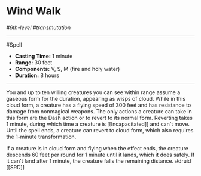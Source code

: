 # Wind Walk
*#6th-level #transmutation*
___ 
#Spell
- **Casting Time:** 1 minute
- **Range:** 30 feet
- **Components:** V, S, M (fire and holy water)
- **Duration:** 8 hours
---
You and up to ten willing creatures you can see within range assume a gaseous form for the duration, appearing as wisps of cloud. While in this cloud form, a creature has a flying speed of 300 feet and has resistance to damage from nonmagical weapons. The only actions a creature can take in this form are the Dash action or to revert to its normal form. Reverting takes 1 minute, during which time a creature is [[Incapacitated]] and can't move. Until the spell ends, a creature can revert to cloud form, which also requires the 1-minute transformation.

If a creature is in cloud form and flying when the effect ends, the creature descends 60 feet per round for 1 minute until it lands, which it does safely. If it can't land after 1 minute, the creature falls the remaining distance.
#druid
[[SRD]]